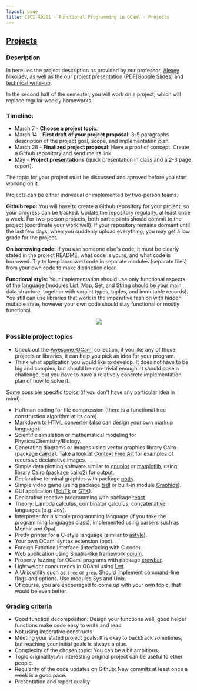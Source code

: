 ```yaml
---
layout: page
title: CSCI 49201 - Functional Programming in OCaml - Projects
---
```


## [Projects](http://a-nikolaev.github.io/fp/projects/)

### Description

In here lies the project description as provided by our professor, [Alexey Nikolaev](https://github.com/a-nikolaev), as well as the our project presentation ([PDF](</OGalaga\ Presentation.pdf>)|[Google Slides](http://bit.ly/ogalaga)) and [technical write-up](null).

In the second half of the semester, you will work on a project, which will replace regular weekly homeworks.

### Timeline:

- March 7 - **Choose a project topic**.
- March 14 - **First draft of your project proposal**: 3-5 paragraphs description of the project goal, scope, and implementation plan.
- March 28 - **Finalized project proposal**: Have a proof of concept. Create a Github repository and send me its link.
- May - **Project presentations** (quick presentation in class and a 2-3 page report).

The topic for your project must be discussed and aproved before you start working on it.

Projects can be either individual or implemented by two-person teams.

**Github repo:**
You will have to create a Github repository for your project, so your progress can be tracked.
Update the repository regularly, at least once a week.
For two-person projects, both participants should commit to the project (coordinate your work well).
If your repository remains dormant until the last few days, when you suddenly upload everything,
you may get a low grade for the project.

**On borrowing code:**
If you use someone else's code, it must be clearly stated in the project README, what code is yours, and what code is borrowed.
Try to keep borrowed code in separate modules (separate files) from your own code to make distinction clear.

**Functional style:**
Your implementation should use only functional aspects of the language
(modules List, Map, Set, and String should be your main data structure, together with varaint types, tuples, and immutable records).
You still can use libraries that work in the imperative fashion with hidden mutable state, however your own code should stay functional or mostly functional.

<center><img src="https://i.imgur.com/pA52XaK.png" /></center>

### Possible project topics

- Check out the [Awesome-OCaml](https://github.com/ocaml-community/awesome-ocaml) collection, if you like any of those
  projects or libraries, it can help you pick an idea for your program.
- Think what application you would like to develop. It does not have to be big and complex, but should be non-trivial enough.
  It should pose a challenge, but you have to have a relatively concrete implementation plan of how to solve it.

Some possible specific topics (if you don't have any particular idea in mind):

- Huffman coding for file compression (there is a functional tree construction algorithm at its core).
- Markdown to HTML converter (also can design your own markup language).
- Scientific simulation or mathematical modeling for Physics/Chemistry/Biology.
- Generating diagrams or images using vector graphics library Cairo (package [cairo2](https://github.com/Chris00/ocaml-cairo)).
  Take a look at [Context Free Art](https://www.contextfreeart.org/index.html) for examples of recursive declarative images.
- Simple data plotting software similar to [gnuplot](http://www.gnuplot.info/) or [matplotlib](https://matplotlib.org/),
  using library Cairo (package [cairo2](https://github.com/Chris00/ocaml-cairo)) for output.
- Declarative terminal graphics with package [notty](https://github.com/pqwy/notty).
- Simple video game (using package [tsdl](https://erratique.ch/software/tsdl) or
  built-in module [Graphics](https://caml.inria.fr/pub/docs/manual-ocaml/libref/Graphics.html)).
- GUI application ([Tcl/Tk](http://labltk.forge.ocamlcore.org/index.html) or [GTK](http://lablgtk.forge.ocamlcore.org/)).
- Declarative reactive programming with package [react](https://github.com/dbuenzli/react).
- Theory: Lambda calculus, combinator calculus, concatenative languages (e.g. Joy).
- Interpreter for a simple programming language (if you take the programming languages class), implemented using parsers such as Menhir and Opal.
- Pretty printer for a C-style language (similar to [astyle](http://astyle.sourceforge.net/)).
- Your own OCaml syntax extension (ppx).
- Foreign Function Interface (interfacing with C code).
- Web application using Sinatra-like framework [opium](https://github.com/rgrinberg/opium).
- Property fuzzing for OCaml programs with package [crowbar](https://github.com/stedolan/crowbar).
- Lightweight concurrency in OCaml using [Lwt](https://github.com/ocsigen/lwt).
- A Unix utility such as `tree` or `grep`. Should implement command-line flags and options. Use modules Sys and Unix.
- Of course, you are encouraged to come up with your own topic, that would be even better.

### Grading criteria

- Good function decomposition: Design your functions well, good helper functions make code easy to write and read
- Not using imperative constructs
- Meeting your stated project goals: It is okay to backtrack sometimes, but reaching your initial goals is always a plus.
- Complexity of the chosen topic: You can be a bit ambitious.
- Topic originality: An interesting original project can be useful to other people.
- Regularity of the code updates on Github: New commits at least once a week is a good pace.
- Presentation and report quality
